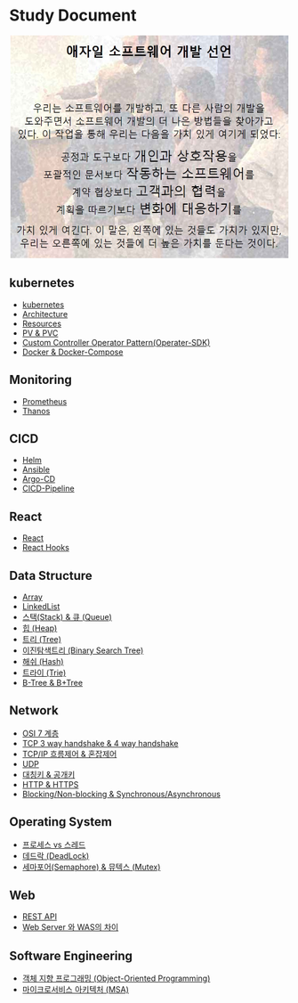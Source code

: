 # Study Document


<p align="center"><img src="https://github.com/limes22/study/blob/main/SoftwareEngineering/agilemanifest.jpg" width="500" height="400">



## kubernetes
+ [kubernetes](https://github.com/limes22/study/blob/main/Kubernetes/kubernetes%20%EB%9E%80.pdf)
+ [Architecture](https://github.com/limes22/study/blob/main/Kubernetes/kubernetes%20architecture.pdf)
+ [Resources](https://github.com/limes22/study/blob/main/Kubernetes/Kubernetes%20%EB%A6%AC%EC%86%8C%EC%8A%A4.pdf)
+ [PV & PVC](https://github.com/limes22/study/blob/main/Kubernetes/kubernetes%20pv%2C%20pvc.pdf)
+ [Custom Controller Operator Pattern(Operater-SDK)](https://github.com/limes22/study/blob/main/Kubernetes/Custom%20Controller%20Operator%20Pattern(Operater-SDK).pdf)
+ [Docker & Docker-Compose](https://github.com/limes22/study/blob/main/Kubernetes/Dockerfile%20%26%20Docker%20Compose%20.pdf)

  
## Monitoring
+ [Prometheus](https://github.com/limes22/study/blob/main/Monitoring/Prometheus%20%EC%A0%95%EB%A6%AC.pdf)
+ [Thanos](https://github.com/limes22/study/blob/main/Monitoring/%ED%83%80%EB%85%B8%EC%8A%A4.pdf)


## CICD
+ [Helm](https://github.com/limes22/study/blob/main/CICD/helm.pdf)
+ [Ansible](https://github.com/limes22/study/blob/main/CICD/Ansible.pdf)
+ [Argo-CD](https://github.com/limes22/study/blob/main/CICD/ArgoCD.pdf)
+ [CICD-Pipeline](https://polished-syzygy-d1d.notion.site/7-k8s-DevOps-for-MSA-a426d87a08264010a14457803507623d)


## React
+ [React](https://github.com/limes22/study/blob/main/React/React%20%EB%9E%80.pdf)
+ [React Hooks](https://github.com/limes22/study/blob/main/React/React%20Hooks.pdf)


## Data Structure
+ [Array](https://github.com/limes22/study/blob/main/DataStructure/Array.pdf)
+ [LinkedList](https://github.com/limes22/study/blob/main/DataStructure/Linked%20List.pdf)
+ [스택(Stack) & 큐 (Queue)](https://github.com/limes22/study/blob/main/DataStructure/Stack%20%26%20Queue.pdf)
+ [힙 (Heap)](https://github.com/limes22/study/blob/main/DataStructure/heap.pdf)
+ [트리 (Tree)](https://github.com/limes22/study/blob/main/DataStructure/Tree.pdf)
+ [이진탐색트리 (Binary Search Tree)](https://github.com/limes22/study/blob/main/DataStructure/%EC%9D%B4%EC%A7%84%ED%83%90%EC%83%89%ED%8A%B8%EB%A6%AC.pdf)
+ [해쉬 (Hash)](https://github.com/limes22/study/blob/main/DataStructure/%ED%95%B4%EC%8B%9C(Hash).pdf)
+ [트라이 (Trie)](https://github.com/limes22/study/blob/main/DataStructure/%ED%8A%B8%EB%9D%BC%EC%9D%B4(Trie).pdf)
+ [B-Tree & B+Tree](https://github.com/limes22/study/blob/main/DataStructure/B%20Tree%20%26%20B%20%2B%20Tree.pdf)


## Network
+ [OSI 7 계층](https://github.com/limes22/study/blob/main/Network/OSI%207%20Layers.pdf)
+ [TCP 3 way handshake & 4 way handshake](https://github.com/limes22/study/blob/main/Network/TCP.pdf)
+ [TCP/IP 흐름제어 & 혼잡제어](https://github.com/limes22/study/blob/main/Network/TCP%20(%ED%9D%90%EB%A6%84%EC%A0%9C%EC%96%B4%2C%ED%98%BC%EC%9E%A1%EC%A0%9C%EC%96%B4).pdf)
+ [UDP](https://github.com/limes22/study/blob/main/Network/UDP.pdf)
+ [대칭키 & 공개키](https://github.com/limes22/study/blob/main/Network/%EB%8C%80%EC%B9%AD%ED%82%A4%20%26%20%EA%B3%B5%EA%B0%9C%ED%82%A4.pdf)
+ [HTTP & HTTPS](https://github.com/limes22/study/blob/main/Network/HTTP%20%26%20HTTPS.pdf)
+ [Blocking/Non-blocking & Synchronous/Asynchronous](https://github.com/limes22/study/blob/main/Network/Blocking%2CNon-blocking%20%26%20Synchronous%2CAsynchronous.pdf)


## Operating System
+ [프로세스 vs 스레드](https://github.com/limes22/study/blob/main/OS/%ED%94%84%EB%A1%9C%EC%84%B8%EC%8A%A4%20%26%20%EC%8A%A4%EB%A0%88%EB%93%9C.pdf)
+ [데드락 (DeadLock)](https://github.com/limes22/study/blob/main/OS/%EB%8D%B0%EB%93%9C%EB%9D%BD%20(DeadLock%2C%20%EA%B5%90%EC%B0%A9%20%EC%83%81%ED%83%9C).pdf)
+ [세마포어(Semaphore) & 뮤텍스 (Mutex)](https://github.com/limes22/study/blob/main/OS/%EC%84%B8%EB%A7%88%ED%8F%AC%EC%96%B4(Semaphore)%20%26%20%EB%AE%A4%ED%85%8D%EC%8A%A4(Mutex).pdf)


## Web
+ [REST API](https://github.com/limes22/study/blob/main/web/REST%20API.pdf)
+ [Web Server 와 WAS의 차이](https://github.com/limes22/study/blob/main/web/Web%20Server%EC%99%80%20WAS%EC%9D%98%20%EC%B0%A8%EC%9D%B4.pdf)


## Software Engineering
+ [객체 지향 프로그래밍 (Object-Oriented Programming)](https://github.com/limes22/study/blob/main/SoftwareEngineering/%EA%B0%9D%EC%B2%B4%EC%A7%80%ED%96%A5%20%ED%94%84%EB%A1%9C%EA%B7%B8%EB%9E%98%EB%B0%8D.pdf)
+ [마이크로서비스 아키텍처 (MSA)](https://github.com/limes22/study/blob/main/SoftwareEngineering/%EB%A7%88%EC%9D%B4%ED%81%AC%EB%A1%9C%EC%84%9C%EB%B9%84%EC%8A%A4%20%EC%95%84%ED%82%A4%ED%85%8D%EC%B2%98(MSA).pdf)
  
  
